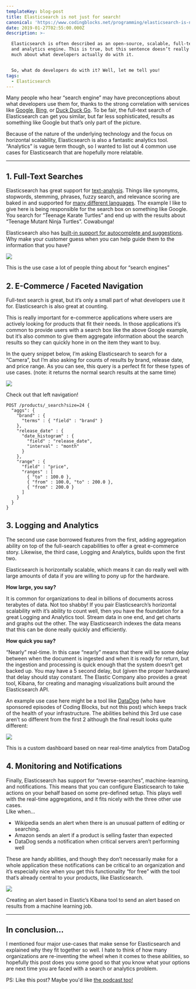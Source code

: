 ```yaml
---
templateKey: blog-post
title: Elasticsearch is not just for search!
canonical: 'https://www.codingblocks.net/programming/elasticsearch-is-not-just-for-search/'
date: 2019-01-27T02:55:00.000Z
description: >-

  Elasticsearch is often described as an open-source, scalable, full-text search
  and analytics engine. This is true, but this sentence doesn’t really tell you
  much about what developers actually do with it.


  So, what do developers do with it? Well, let me tell you!
tags:
  - Elasticsearch
---
```

Many people who hear “search engine” may have preconceptions about what developers use them for, thanks to the strong correlation with services like [Google](https://www.google.com/), [Bing](https://www.bing.com/), or [Duck Duck Go](https://duckduckgo.com/). To be fair, the full-text search of Elasticsearch can get you similar, but far less sophisticated, results as something like Google but that’s only part of the picture.

Because of the nature of the underlying technology and the focus on horizontal scalability, Elasticsearch is also a fantastic analytics tool. “Analytics” is vague term though, so I wanted to list out 4 common use cases for Elasticsearch that are hopefully more relatable.

* * *

## 1. Full-Text Searches

Elasticsearch has great support for [text-analysis](https://www.elastic.co/guide/en/elasticsearch/reference/current/analysis-analyzers.html). Things like synonyms, stopwords, stemming, phrases, fuzzy search, and relevance scoring are baked in and supported for [many different languages](https://www.elastic.co/guide/en/elasticsearch/reference/current/analysis-lang-analyzer.html). The example I like to give here is being responsible for the search box on something like Google. You search for “Teenage Karate Turtles” and end up with the results about “Teenage Mutant Ninja Turtles”. Cowabunga!

Elasticsearch also has [built-in support for autocomplete and suggestions](https://www.elastic.co/guide/en/elasticsearch/reference/current/search-analyzer.html). Why make your customer guess when you can help guide them to the information that you have?

![](https://www.codingblocks.net/wp-content/uploads/2019/04/image.png)<figcaption>This is the use case a lot of people thing about for “search engines”</figcaption>

## 2.  E-Commerce / Faceted Navigation

Full-text search is great, but it’s only a small part of what developers use it for. Elasticsearch is also great at counting.

This is really important for e-commerce applications where users are actively looking for products that fit their needs. In those applications it’s common to provide users with a search box like the above Google example, but it’s also common to give them aggregate information about the search results so they can quickly hone in on the item they want to buy.

In the query snippet below, I’m asking Elasticsearch to search for a “Camera”, but I’m also asking for counts of results by brand, release date, and price range. As you can see, this query is a perfect fit for these types of use cases. (note: it returns the normal search results at the same time)

![](https://www.codingblocks.net/wp-content/uploads/2019/04/image-3.png)<figcaption>Check out that left navigation!</figcaption>


```
POST /products/_search?size=24 {
  "aggs": {
    "brand" : {
      "terms" : { "field" : "brand" }
    },
    "release_date" : {
      "date_histogram" : {
        "field" : "release_date",
        "interval" : "month"
      }
    },
    "range" : {
      "field" : "price",
      "ranges" : [
        { "to" : 100.0 },
        { "from" : 100.0, "to" : 200.0 },
        { "from" : 200.0 }
      ]
    }
  }
}
```

## 3. Logging and Analytics

The second use case borrowed features from the first, adding aggregation ability on top of the full-search capabilities to offer a great e-commerce story. Likewise, the third case, Logging and Analytics, builds upon the first two.

Elasticsearch is horizontally scalable, which means it can do really well with large amounts of data if you are willing to pony up for the hardware.

**How large, you say?**

It is common for organizations to deal in billions of documents across terabytes of data. Not too shabby! If you pair Elasticsearch’s horizontal scalability with it’s ability to count well, then you have the foundation for a great Logging and Analytics tool. Stream data in one end, and get charts and graphs out the other. The way Elasticsearch indexes the data means that this can be done really quickly and efficiently.

**How quick you say?**

“Nearly” real-time. In this case “nearly” means that there will be some delay between when the document is ingested and when it is ready for return, but the ingestion and processing is quick enough that the system doesn’t get backed up. You may have a 5 second delay, but (given the proper hardware) that delay should stay constant. The Elastic Company also provides a great tool, Kibana, for creating and managing visualizations built around the Elasticsearch API.

An example use case here might be a tool like [DataDog](https://www.datadoghq.com/) (who have sponsored episodes of Coding Blocks, but not this post) which keeps track of the health of your infrastructure. The abilities behind this 3rd use case aren’t so different from the first 2 although the final result looks quite different:

![](https://www.codingblocks.net/wp-content/uploads/2019/04/image-1.png)<figcaption>This is a custom dashboard based on near real-time analytics from DataDog</figcaption>

## 4. Monitoring and Notifications

Finally, Elasticsearch has support for “reverse-searches”, machine-learning, and notifications. This means that you can configure Elasticsearch to take actions on your behalf based on some pre-defined setup. This plays well with the real-time aggregations, and it fits nicely with the three other use cases.  
LIke when…

- Wikipedia sends an alert when there is an unusual pattern of editing or searching.
- Amazon sends an alert if a product is selling faster than expected
- DataDog sends a notification when critical servers aren’t performing well

These are handy abilities, and though they don’t necessarily make for a whole application these notifications can be critical to an organization and it’s especially nice when you get this functionality “for free” with the tool that’s already central to your products, like Elasticsearch.

![](https://www.codingblocks.net/wp-content/uploads/2019/04/image-2.png)<figcaption>Creating an alert based in Elastic’s Kibana tool to send an alert based on results from a machine learning job. </figcaption>

* * *

## In conclusion…

I mentioned four major use-cases that make sense for Elasticsearch and explained why they fit together so well. I hate to think of how many organizations are re-inventing the wheel when it comes to these abilities, so hopefully this post does you some good so that you know what your options are next time you are faced with a search or analytics problem.

PS: Like this post? Maybe you'd like [the podcast too!](https://www.codingblocks.net/podcast/search-driven-apps/)

